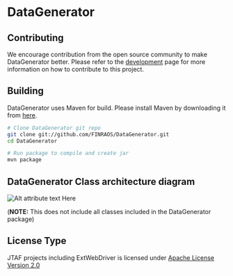DataGenerator
=============

Contributing
------------
We encourage contribution from the open source community to make DataGenerator better. Please refer to the [development](file:///C:/GitHub/datagenerator/index.html#get_involved) page for more information on how to contribute to this project.


Building
------------
DataGenerator uses Maven for build. Please install Maven by downloading it from [here](http://maven.apache.org/download.cgi).
```sh
# Clone DataGenerator git repo
git clone git://github.com/FINRAOS/DataGenerator.git
cd DataGenerator

# Run package to compile and create jar
mvn package
```


DataGenerator Class architecture diagram
------------------------------------------------
![Alt attribute text Here](http://finraos.github.io/DataGenerator/imgs/DataGenClassDiagram.png)

(**NOTE:** This does not include all classes included in the DataGenerator package)


License Type
------------------------------------
JTAF projects including ExtWebDriver is licensed under [Apache License Version 2.0](http://www.apache.org/licenses/LICENSE-2.0)



